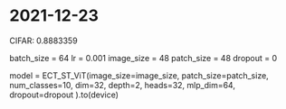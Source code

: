 # 2021-12-23
CIFAR: 0.8883359

batch_size = 64
lr = 0.001
image_size = 48
patch_size = 48
dropout = 0

model = ECT_ST_ViT(image_size=image_size,
                   patch_size=patch_size,
                   num_classes=10,
                   dim=32,
                   depth=2,
                   heads=32,
                   mlp_dim=64,
                   dropout=dropout
                   ).to(device)